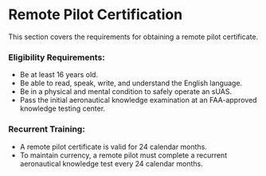 
# Remote Pilot Certification

This section covers the requirements for obtaining a remote pilot certificate.

### Eligibility Requirements:

*   Be at least 16 years old.
*   Be able to read, speak, write, and understand the English language.
*   Be in a physical and mental condition to safely operate an sUAS.
*   Pass the initial aeronautical knowledge examination at an FAA-approved knowledge testing center.

### Recurrent Training:

*   A remote pilot certificate is valid for 24 calendar months.
*   To maintain currency, a remote pilot must complete a recurrent aeronautical knowledge test every 24 calendar months.
